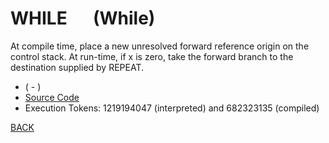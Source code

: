 # WHILE &emsp; (While)
At compile time, place a new unresolved forward reference origin on the control stack. At run-time, if x is zero, take the forward branch to the destination supplied by REPEAT.
* ( - )
* [Source Code](../words/core/While.cs)
* Execution Tokens: 1219194047 (interpreted) and 682323135 (compiled)


[BACK](builtins.md#While)
